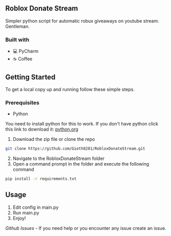 <!-- ABOUT THE PROJECT -->
## Roblox Donate Stream
Simpler python script for automatic robux giveaways on youtube stream. Gentleman.

### Built with
* 💻 PyCharm
* ☕ Coffee

<!-- GETTING STARTED -->
## Getting Started

To get a local copy up and running follow these simple steps.

### Prerequisites

* Python

You need to install python for this to work. If you don't have python click this link to download it: [python.org](https://www.python.org)

1. Download the zip file or clone the repo 
```sh
git clone https://github.com/Gioth8281/RobloxDonateStream.git
```
2. Navigate to the RobloxDonateStream folder
3. Open a command prompt in the folder and execute the following command
```sh
pip install -r requirements.txt
```

<!-- USAGE EXAMPLES -->
## Usage

1. Edit config in main.py
2. Run main.py
3. Enjoy!

_Github Issues_ - If you need help or you encounter any issue create an issue.
